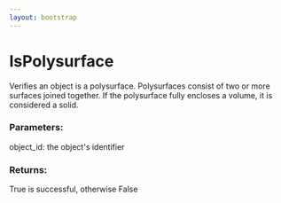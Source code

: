 ```yaml
---
layout: bootstrap
---
```


# IsPolysurface

Verifies an object is a polysurface. Polysurfaces consist of two or more
        surfaces joined together. If the polysurface fully encloses a volume, it is
        considered a solid.
        

### Parameters:

object_id: the object's identifier
        

### Returns:


True is successful, otherwise False
        
